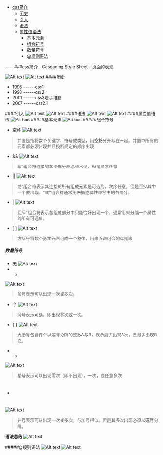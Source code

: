 <ul>
<li><a href="#css简介">css简介</a><ul>
<li><a href="#历史">历史</a></li>
<li><a href="#引入">引入</a></li>
<li><a href="#语法">语法</a></li>
<li><a href="#属性值语法">属性值语法</a><ul>
<li><a href="#基本元素">基本元素</a></li>
<li><a href="#组合符号">组合符号</a></li>
<li><a href="#数量符号">数量符号</a></li>
<li><a href="#规则语法">@规则语法</a></li>
</ul>
</li>
</ul>
</li>
</ul>
----
###css简介
 - Cascading Style Sheet
 - 页面的表现

![Alt text](img/1433122209950.png)
![Alt text](img/1433122229789.png)
####历史
 - 1996 ------css1
 - 1998 ------css2
 - 2001 ------css3着手准备
 - 2007 ------css2.1

####引入
![Alt text](img/1433122600386.png)
![Alt text](img/1433122653344.png)
####语法
![Alt text](img/1433122774514.png)
![Alt text](img/1433122837916.png)
####属性值语法
![Alt text](img/1433122899928.png)
#####基本元素
![Alt text](img/1433123004910.png)
#####组合符号
 - 空格
![Alt text](img/1433123070967.png)
>并置是指将数个关键字、符号或类型，用**空格**分开写在一起。并置中所有的元素都必须出现并且按所规定的顺序出现

 - &&
![Alt text](img/1433123139662.png)
>与”组合符连接的各个部分都必须出现，但是顺序任意

 - ||
![Alt text](img/1433123185066.png)
>或”组合符表示其连接的所有组成元素是可选的，次序任意，但是至少其中一个要出现，“或”组合符通常用来描述属性缩写中的各部分。

 - |
![Alt text](img/1433123259728.png)
>互斥”组合符表示各组成部分中只能恰好出现一个，通常用来分隔一个属性的所有可选值。

 - [&nbsp;]
 ![Alt text](img/1433123386643.png)
>方括号将数个基本元素组成一个整体，用来强调组合的优先级

##### 数量符号
 - 无
![Alt text](img/1433123477224.png)
 - +
![Alt text](img/1433123511905.png)
>加号表示可以出现一次或多次。
>
 - ？
![Alt text](img/1433123553482.png)
>问号表示可选，即出现零次或一次。

- {&nbsp;}
![Alt text](img/1433123598220.png)
>大括号包含两个以逗号分隔的整数A与B，表示最少出现A次，且最多出现B次。

 - *
![Alt text](img/1433123633816.png)
>星号表示可以出现零次（即不出现），一次，或任意多次

 - #
![Alt text](img/1433123691279.png)
>井号表示可以出现一次或多次，与加号相似。但是其多次出现必须以**逗号**分隔。

**语法总结**
![Alt text](img/1433126596150.png)


#####@规则语法
![Alt text](img/1433125377404.png)
![Alt text](img/1433125462617.png)


